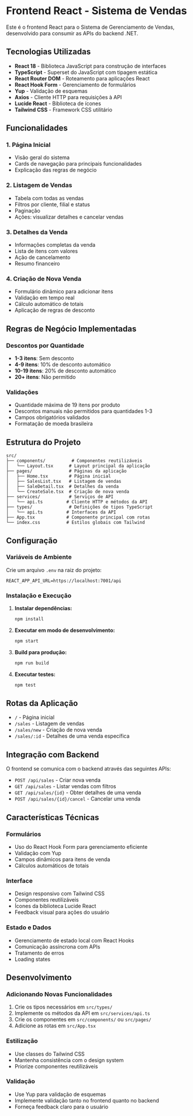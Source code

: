 # Frontend React - Sistema de Vendas

Este é o frontend React para o Sistema de Gerenciamento de Vendas, desenvolvido para consumir as APIs do backend .NET.

## Tecnologias Utilizadas

- **React 18** - Biblioteca JavaScript para construção de interfaces
- **TypeScript** - Superset do JavaScript com tipagem estática
- **React Router DOM** - Roteamento para aplicações React
- **React Hook Form** - Gerenciamento de formulários
- **Yup** - Validação de esquemas
- **Axios** - Cliente HTTP para requisições à API
- **Lucide React** - Biblioteca de ícones
- **Tailwind CSS** - Framework CSS utilitário

## Funcionalidades

### 1. Página Inicial
- Visão geral do sistema
- Cards de navegação para principais funcionalidades
- Explicação das regras de negócio

### 2. Listagem de Vendas
- Tabela com todas as vendas
- Filtros por cliente, filial e status
- Paginação
- Ações: visualizar detalhes e cancelar vendas

### 3. Detalhes da Venda
- Informações completas da venda
- Lista de itens com valores
- Ação de cancelamento
- Resumo financeiro

### 4. Criação de Nova Venda
- Formulário dinâmico para adicionar itens
- Validação em tempo real
- Cálculo automático de totais
- Aplicação de regras de desconto

## Regras de Negócio Implementadas

### Descontos por Quantidade
- **1-3 itens**: Sem desconto
- **4-9 itens**: 10% de desconto automático
- **10-19 itens**: 20% de desconto automático
- **20+ itens**: Não permitido

### Validações
- Quantidade máxima de 19 itens por produto
- Descontos manuais não permitidos para quantidades 1-3
- Campos obrigatórios validados
- Formatação de moeda brasileira

## Estrutura do Projeto

```
src/
├── components/          # Componentes reutilizáveis
│   └── Layout.tsx      # Layout principal da aplicação
├── pages/              # Páginas da aplicação
│   ├── Home.tsx        # Página inicial
│   ├── SalesList.tsx   # Listagem de vendas
│   ├── SaleDetail.tsx  # Detalhes da venda
│   └── CreateSale.tsx  # Criação de nova venda
├── services/           # Serviços de API
│   └── api.ts         # Cliente HTTP e métodos da API
├── types/              # Definições de tipos TypeScript
│   └── api.ts         # Interfaces da API
├── App.tsx            # Componente principal com rotas
└── index.css          # Estilos globais com Tailwind
```

## Configuração

### Variáveis de Ambiente
Crie um arquivo `.env` na raiz do projeto:

```env
REACT_APP_API_URL=https://localhost:7001/api
```

### Instalação e Execução

1. **Instalar dependências:**
   ```bash
   npm install
   ```

2. **Executar em modo de desenvolvimento:**
   ```bash
   npm start
   ```

3. **Build para produção:**
   ```bash
   npm run build
   ```

4. **Executar testes:**
   ```bash
   npm test
   ```

## Rotas da Aplicação

- `/` - Página inicial
- `/sales` - Listagem de vendas
- `/sales/new` - Criação de nova venda
- `/sales/:id` - Detalhes de uma venda específica

## Integração com Backend

O frontend se comunica com o backend através das seguintes APIs:

- `POST /api/sales` - Criar nova venda
- `GET /api/sales` - Listar vendas com filtros
- `GET /api/sales/{id}` - Obter detalhes de uma venda
- `POST /api/sales/{id}/cancel` - Cancelar uma venda

## Características Técnicas

### Formulários
- Uso do React Hook Form para gerenciamento eficiente
- Validação com Yup
- Campos dinâmicos para itens de venda
- Cálculos automáticos de totais

### Interface
- Design responsivo com Tailwind CSS
- Componentes reutilizáveis
- Ícones da biblioteca Lucide React
- Feedback visual para ações do usuário

### Estado e Dados
- Gerenciamento de estado local com React Hooks
- Comunicação assíncrona com APIs
- Tratamento de erros
- Loading states

## Desenvolvimento

### Adicionando Novas Funcionalidades
1. Crie os tipos necessários em `src/types/`
2. Implemente os métodos da API em `src/services/api.ts`
3. Crie os componentes em `src/components/` ou `src/pages/`
4. Adicione as rotas em `src/App.tsx`

### Estilização
- Use classes do Tailwind CSS
- Mantenha consistência com o design system
- Priorize componentes reutilizáveis

### Validação
- Use Yup para validação de esquemas
- Implemente validação tanto no frontend quanto no backend
- Forneça feedback claro para o usuário

